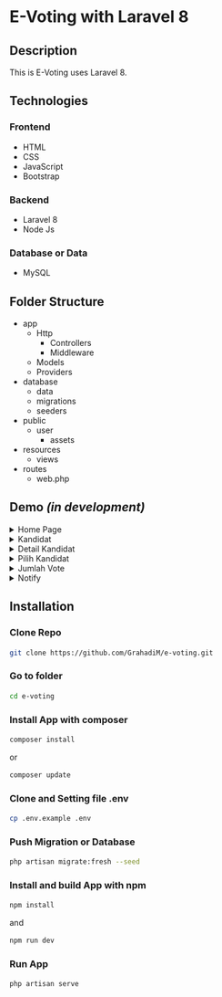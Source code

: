 # E-Voting with Laravel 8
## Description
This is E-Voting uses Laravel 8.

## Technologies
### Frontend
- HTML
- CSS
- JavaScript
- Bootstrap

### Backend
- Laravel 8
- Node Js
### Database or Data
- MySQL
## Folder Structure
- app
  - Http
    - Controllers
    - Middleware
  - Models
  - Providers
- database
  - data
  - migrations
  - seeders
- public
  - user
    - assets
- resources
  - views
- routes
  - web.php

## Demo *(in development)*

<details>
	<summary>Home Page</summary>
	
![Home Page](public/images/screenshot/index.png)
</details>

<details>
	<summary>Kandidat</summary>
	
![Kandidat](public/images/screenshot/kandidat.png)
</details>

<details>
	<summary>Detail Kandidat</summary>
	
![Detail Kandidat](public/images/screenshot/detail-kandidat.png)
</details>

<details>
	<summary>Pilih Kandidat</summary>
	
![Pilih Kandidat](public/images/screenshot/vote-kandidat.png)
</details>

<details>
	<summary>Jumlah Vote</summary>
	
![Jumlah Vote](public/images/screenshot/jumlah-vote.png)
</details>

<details>
	<summary>Notify</summary>
	
![Notify](public/images/screenshot/notify.png)
</details>

## Installation
### Clone Repo

```bash
git clone https://github.com/GrahadiM/e-voting.git
```
### Go to folder

```bash
cd e-voting
```
### Install App with composer

```bash
composer install
```
or
```bash
composer update
```
### Clone and Setting file .env

```bash
cp .env.example .env
```
### Push Migration or Database

```bash
php artisan migrate:fresh --seed
```
### Install and build App with npm

```bash
npm install
```
and
```bash
npm run dev
```
### Run App

```bash
php artisan serve
```
